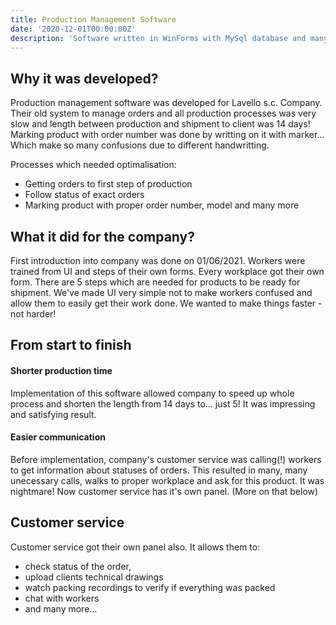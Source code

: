 ```yaml
---
title: Production Management Software
date: '2020-12-01T00:00:00Z'
description: 'Software written in WinForms with MySql database and many other components'
---
```


## Why it was developed?

Production management software was developed for Lavello s.c. Company. Their old system to manage orders and all production processes was very slow and length between production and shipment to client was 14 days! Marking product with order number was done by writting on it with marker... Which make so many confusions due to different handwritting.

Processes which needed optimalisation:
- Getting orders to first step of production
- Follow status of exact orders
- Marking product with proper order number, model and many more

## What it did for the company?

First introduction into company was done on 01/06/2021. Workers were trained from UI and steps of their own forms. 
Every workplace got their own form. There are 5 steps which are needed for products to be ready for shipment. We've made UI very simple not to make workers confused and allow them to easily get their work done. We wanted to make things faster - not harder!

## From start to finish
#### Shorter production time
Implementation of this software allowed company to speed up whole process and shorten the length from 14 days to... just 5! It was impressing and satisfying result.

#### Easier communication
Before implementation, company's customer service was calling(!) workers to get information about statuses of orders. This resulted in many, many unecessary calls, walks to proper workplace and ask for this product. It was nightmare! 
Now customer service has it's own panel. (More on that below)



## Customer service
Customer service got their own panel also. It allows them to:
- check status of the order, 
- upload clients technical drawings
- watch packing recordings to verify if everything was packed
- chat with workers
- and many more...